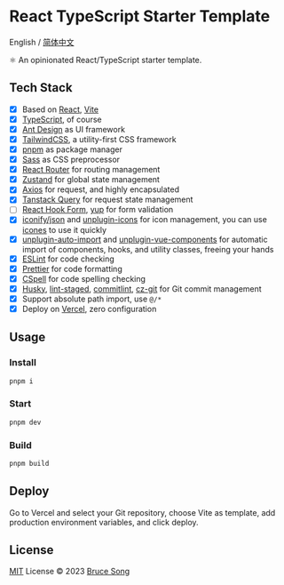 # React TypeScript Starter Template

English / [简体中文](./README.zh-CN.md)

⚛️ An opinionated React/TypeScript starter template.

## Tech Stack

- [x] Based on [React](https://react.dev/), [Vite](https://vitejs.dev/)
- [x] [TypeScript](https://www.typescriptlang.org/), of course
- [x] [Ant Design](https://ant.design/) as UI framework
- [x] [TailwindCSS](https://tailwindcss.com/), a utility-first CSS framework
- [x] [pnpm](https://pnpm.io/) as package manager
- [x] [Sass](https://sass-lang.com/) as CSS preprocessor
- [x] [React Router](https://reactrouter.com/) for routing management
- [x] [Zustand](https://zustand-demo.pmnd.rs/) for global state management
- [x] [Axios](https://axios-http.com/) for request, and highly encapsulated
- [x] [Tanstack Query](https://tanstack.com/) for request state management
- [ ] [React Hook Form](https://www.react-hook-form.com/), [yup](https://github.com/jquense/yup) for form validation
- [x] [iconify/json](https://iconify.design/) and [unplugin-icons](https://github.com/antfu/unplugin-icons)
      for icon management, you can use [icones](https://icones.js.org/) to use it quickly
- [x] [unplugin-auto-import](https://github.com/antfu/unplugin-auto-import) and
      [unplugin-vue-components](https://github.com/antfu/unplugin-vue-components) for automatic import
      of components, hooks, and utility classes, freeing your hands
- [x] [ESLint](https://eslint.org/) for code checking
- [x] [Prettier](https://prettier.io/) for code formatting
- [x] [CSpell](https://cspell.org/) for code spelling checking
- [x] [Husky](https://typicode.github.io/husky/), [lint-staged](https://github.com/okonet/lint-staged),
      [commitlint](https://commitlint.js.org/#/), [cz-git](https://cz-git.qbb.sh/) for Git commit management
- [x] Support absolute path import, use `@/*`
- [x] Deploy on [Vercel](https://vercel.com/), zero configuration

## Usage

### Install

```bash
pnpm i
```

### Start

```bash
pnpm dev
```

### Build

```bash
pnpm build
```

## Deploy

Go to Vercel and select your Git repository, choose Vite as template, add production environment variables, and click deploy.

## License

[MIT](/LICENSE) License &copy; 2023 [Bruce Song](https://github.com/recallwei)
